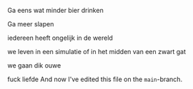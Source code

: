 Ga eens wat minder bier drinken

Ga meer slapen

iedereen heeft ongelijk in de wereld

we leven in een simulatie of in het midden van een zwart gat

we gaan dik ouwe

fuck liefde And now I've edited this file on the `main`-branch.
